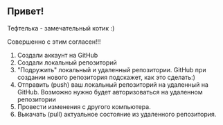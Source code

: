 ## Привет!

Тефтелька - замечательный котик :)

Совершенно с этим согласен!!!

1. Создали аккаунт на GitHub
2. Создали локальный репозиторий
3. "Подружить" локальный и удаленный репозитории. GitHub при создании нового репозитория подскажет, как это сделать:)
4. Отправить (push) ваш локальный репозиторий на удаленный на GitHub. Возможно нужно будет авторизоваться на удаленном репозитории 
5. Провести изменения с другого компьютера.
6. Выкачать (pull) актуальное состояние из удаленного репозитория.
 